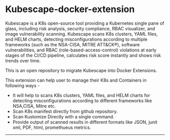 # Kubescape-docker-extension

Kubescape is a K8s open-source tool providing a Kubernetes single pane of glass, including risk analysis, security compliance, RBAC visualizer, and image vulnerability scanning. Kubescape scans K8s clusters, YAML files, and HELM charts, detecting misconfigurations according to multiple frameworks (such as the NSA-CISA, MITRE ATT&CK®), software vulnerabilities, and RBAC (role-based-access-control) violations at early stages of the CI/CD pipeline, calculates risk score instantly and shows risk trends over time.

This is an open repository to migrate Kubescape into Docker Extensions.

This extension can help user to manage their K8s and Containers in following ways - 
- It will help to scans K8s clusters, YAML files, and HELM charts for detecting misconfigurations according to different frameworks like NSA,CISA, Mitre etc.
- Scan K8s manifest directly from github repository.
- Scan Kustomize Directly with a single command.
- Provide output of scanned results in different formats like JSON, junit xml, PDF, html, promethueus metrics.

----------------------------------------------------------------------------------------------------------------------------------------------------------
